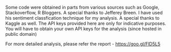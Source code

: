 Some code were obtained in parts from various sources such as Google, Stackoverflow, R Bloggers. A special thanks to Jefferey Breen. I have used his sentiment classfication technique for my analysis. A special thanks to Kaggle as well. The API keys provided here are only for indicative purposes. You will have to obtain your own API keys for the analysis (since hosted in public domain)

For more detailed analysis, please refer the report - https://goo.gl/FlD5L5